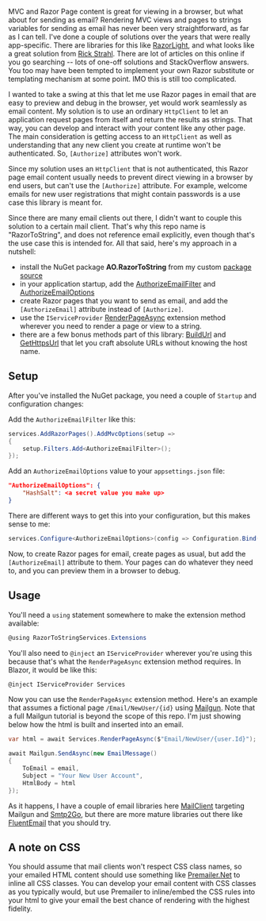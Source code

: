 MVC and Razor Page content is great for viewing in a browser, but what about for sending as email? Rendering MVC views and pages to strings variables for sending as email has never been very straightforward, as far as I can tell. I've done a couple of solutions over the years that were really app-specific. There are libraries for this like [RazorLight](https://github.com/toddams/RazorLight), and what looks like a great solution from [Rick Strahl](https://weblog.west-wind.com/posts/2022/Jun/21/Back-to-Basics-Rendering-Razor-Views-to-String-in-ASPNET-Core#how-to-capture-razor-output). There are lot of articles on this online if you go searching -- lots of one-off solutions and StackOverflow answers. You too may have been tempted to implement your own Razor substitute or templating mechanism at some point. IMO this is still too complicated.

I wanted to take a swing at this that let me use Razor pages in email that are easy to preview and debug in the browser, yet would work seamlessly as email content. My solution is to use an ordinary `HttpClient` to let an application request pages from itself and return the results as strings. That way, you can develop and interact with your content like any other page. The main consideration is getting access to an `HttpClient` as well as understanding that any new client you create at runtime won't be authenticated. So, `[Authorize]` attributes won't work.

Since my solution uses an `HttpClient` that is not authenticated, this Razor page email content usually needs to prevent direct viewing in a browser by end users, but can't use the `[Authorize]` attribute. For example, welcome emails for new user registrations that might contain passwords is a use case this library is meant for.

Since there are many email clients out there, I didn't want to couple this solution to a certain mail client. That's why this repo name is "RazorToString", and does not reference email explicitly, even though that's the use case this is intended for. All that said, here's my approach in a nutshell:

- install the NuGet package **AO.RazorToString** from my custom [package source](https://aosoftware.blob.core.windows.net/packages/index.json)
- in your application startup, add the [AuthorizeEmailFilter](https://github.com/adamfoneil/RazorToString/blob/master/RazorToString/Filters/AuthorizeEmailFilter.cs) and [AuthorizeEmailOptions](https://github.com/adamfoneil/RazorToString/blob/master/RazorToString/Models/AuthorizeEmailOptions.cs)
- create Razor pages that you want to send as email, and add the `[AuthorizeEmail]` attribute instead of `[Authorize]`.
- use the `IServiceProvider` [RenderPageAsync](https://github.com/adamfoneil/RazorToString/blob/master/RazorToString/Extensions/ServiceProviderExtensions.cs#L51) extension method wherever you need to render a page or view to a string.
- there are a few bonus methods part of this library: [BuildUrl](https://github.com/adamfoneil/RazorToString/blob/master/RazorToString/Extensions/ServiceProviderExtensions.cs#L49) and [GetHttpsUrl](https://github.com/adamfoneil/RazorToString/blob/master/RazorToString/Extensions/ServiceProviderExtensions.cs#L36) that let you craft absolute URLs without knowing the host name.

## Setup
After you've installed the NuGet package, you need a couple of `Startup` and configuration changes:

Add the `AuthorizeEmailFilter` like this:
```csharp
services.AddRazorPages().AddMvcOptions(setup =>
{
    setup.Filters.Add<AuthorizeEmailFilter>();
});
```

Add an `AuthorizeEmailOptions` value to your `appsettings.json` file:

```json
"AuthorizeEmailOptions": {
    "HashSalt": <a secret value you make up>
}
```

There are different ways to get this into your configuration, but this makes sense to me:
```csharp
services.Configure<AuthorizeEmailOptions>(config => Configuration.Bind("AuthorizeEmailOptions", config));            
```

Now, to create Razor pages for email, create pages as usual, but add the `[AuthorizeEmail]` attribute to them. Your pages can do whatever they need to, and you can preview them in a browser to debug.

## Usage

You'll need a `using` statement somewhere to make the extension method available:
```csharp
@using RazorToStringServices.Extensions
```
You'll also need to `@inject` an `IServiceProvider` wherever you're using this because that's what the `RenderPageAsync` extension method requires. In Blazor, it would be like this:
```csharp
@inject IServiceProvider Services
```
Now you can use the `RenderPageAsync` extension method. Here's an example that assumes a fictional page `/Email/NewUser/{id}` using [Mailgun](https://www.mailgun.com/). Note that a full Mailgun tutorial is beyond the scope of this repo. I'm just showing below how the html is built and inserted into an email.

```csharp
var html = await Services.RenderPageAsync($"Email/NewUser/{user.Id}");

await Mailgun.SendAsync(new EmailMessage()
{
    ToEmail = email,
    Subject = "Your New User Account",
    HtmlBody = html
});
```
As it happens, I have a couple of email libraries here [MailClient](https://github.com/adamfoneil/MailClient) targeting Mailgun and [Smtp2Go](https://www.smtp2go.com/), but there are more mature libraries out there like [FluentEmail](https://github.com/lukencode/FluentEmail) that you should try.

## A note on CSS
You should assume that mail clients won't respect CSS class names, so your emailed HTML content should use something like [Premailer.Net](https://github.com/milkshakesoftware/PreMailer.Net) to inline all CSS classes. You can develop your email content with CSS classes as you typically would, but use Premailer to inline/embed the CSS rules into your html to give your email the best chance of rendering with the highest fidelity.
